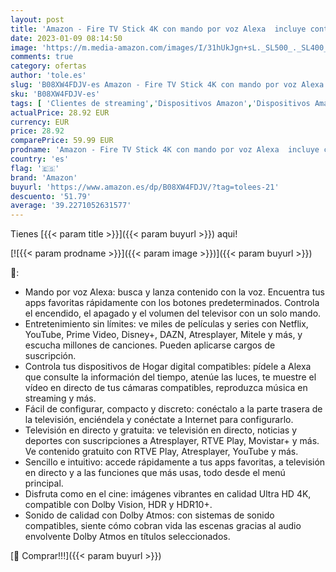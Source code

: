 ```yaml
---
layout: post
title: 'Amazon - Fire TV Stick 4K con mando por voz Alexa  incluye controles para el televisor '
date: 2023-01-09 08:14:50
image: 'https://m.media-amazon.com/images/I/31hUkJgn+sL._SL500_._SL400_.jpg'
comments: true
category: ofertas
author: 'tole.es'
slug: 'B08XW4FDJV-es Amazon - Fire TV Stick 4K con mando por voz Alexa incluye...'
sku: 'B08XW4FDJV-es'
tags: [ 'Clientes de streaming','Dispositivos Amazon','Dispositivos Amazon y Accesorios','Dispositivos para el streaming','Dispositivos para streaming','Electrónica','Equipos de audio y Hi-Fi','Fire TV','Servidores multimedia','amazon','televisor','🇪🇸', ]
actualPrice: 28.92 EUR
currency: EUR
price: 28.92
comparePrice: 59.99 EUR
prodname: 'Amazon - Fire TV Stick 4K con mando por voz Alexa  incluye controles para el televisor '
country: 'es'
flag: '🇪🇸'
brand: 'Amazon'
buyurl: 'https://www.amazon.es/dp/B08XW4FDJV/?tag=tolees-21'
descuento: '51.79'
average: '39.2271052631577'
---
```


Tienes [{{< param title >}}]({{< param buyurl >}}) aqui!

[![{{< param prodname >}}]({{< param image >}})]({{< param buyurl >}})

🔎:

- Mando por voz Alexa: busca y lanza contenido con la voz. Encuentra tus apps favoritas rápidamente con los botones predeterminados. Controla el encendido, el apagado y el volumen del televisor con un solo mando.
- Entretenimiento sin límites: ve miles de películas y series con Netflix, YouTube, Prime Video, Disney+, DAZN, Atresplayer, Mitele y más, y escucha millones de canciones. Pueden aplicarse cargos de suscripción.
- Controla tus dispositivos de Hogar digital compatibles: pídele a Alexa que consulte la información del tiempo, atenúe las luces, te muestre el vídeo en directo de tus cámaras compatibles, reproduzca música en streaming y más.
- Fácil de configurar, compacto y discreto: conéctalo a la parte trasera de la televisión, enciéndela y conéctate a Internet para configurarlo.
- Televisión en directo y gratuita: ve televisión en directo, noticias y deportes con suscripciones a Atresplayer, RTVE Play, Movistar+ y más. Ve contenido gratuito con RTVE Play, Atresplayer, YouTube y más.
- Sencillo e intuitivo: accede rápidamente a tus apps favoritas, a televisión en directo y a las funciones que más usas, todo desde el menú principal.
- Disfruta como en el cine: imágenes vibrantes en calidad Ultra HD 4K, compatible con Dolby Vision, HDR y HDR10+.
- Sonido de calidad con Dolby Atmos: con sistemas de sonido compatibles, siente cómo cobran vida las escenas gracias al audio envolvente Dolby Atmos en títulos seleccionados.

[🛒 Comprar!!!]({{< param buyurl >}})

